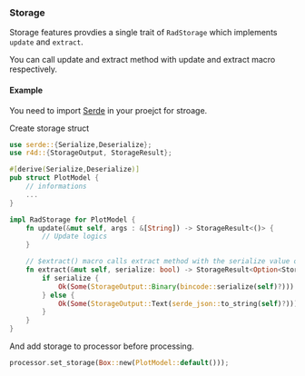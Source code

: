 ### Storage

Storage features provdies a single trait of ```RadStorage``` which implements
```update``` and ```extract```.

You can call update and extract method with update and extract macro
respectively.

#### Example

You need to import [Serde](https://github.com/serde-rs/serde) in your proejct
for stroage.

Create storage struct

```rust
use serde::{Serialize,Deserialize};
use r4d::{StorageOutput, StorageResult};

#[derive(Serialize,Deserialize)]
pub struct PlotModel {
	// informations
	...
}

impl RadStorage for PlotModel {
	fn update(&mut self, args : &[String]) -> StorageResult<()> {
		// Update logics
	}

	// $extract() macro calls extract method with the serialize value of "false"
	fn extract(&mut self, serialize: bool) -> StorageResult<Option<StorageOutput>> {
		if serialize {
			Ok(Some(StorageOutput::Binary(bincode::serialize(self)?)))
		} else {
			Ok(Some(StorageOutput::Text(serde_json::to_string(self)?)))
		}
	}
}
```
And add storage to processor before processing.

```rust
processor.set_storage(Box::new(PlotModel::default()));
```
